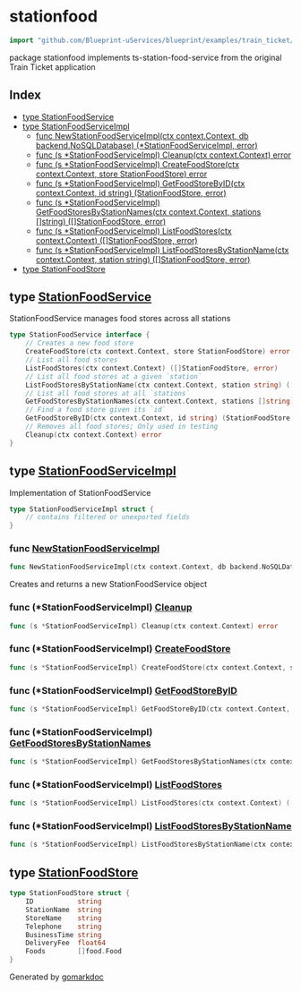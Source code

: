 <!-- Code generated by gomarkdoc. DO NOT EDIT -->

# stationfood

```go
import "github.com/Blueprint-uServices/blueprint/examples/train_ticket/workflow/stationfood"
```

package stationfood implements ts\-station\-food\-service from the original Train Ticket application

## Index

- [type StationFoodService](<#StationFoodService>)
- [type StationFoodServiceImpl](<#StationFoodServiceImpl>)
  - [func NewStationFoodServiceImpl\(ctx context.Context, db backend.NoSQLDatabase\) \(\*StationFoodServiceImpl, error\)](<#NewStationFoodServiceImpl>)
  - [func \(s \*StationFoodServiceImpl\) Cleanup\(ctx context.Context\) error](<#StationFoodServiceImpl.Cleanup>)
  - [func \(s \*StationFoodServiceImpl\) CreateFoodStore\(ctx context.Context, store StationFoodStore\) error](<#StationFoodServiceImpl.CreateFoodStore>)
  - [func \(s \*StationFoodServiceImpl\) GetFoodStoreByID\(ctx context.Context, id string\) \(StationFoodStore, error\)](<#StationFoodServiceImpl.GetFoodStoreByID>)
  - [func \(s \*StationFoodServiceImpl\) GetFoodStoresByStationNames\(ctx context.Context, stations \[\]string\) \(\[\]StationFoodStore, error\)](<#StationFoodServiceImpl.GetFoodStoresByStationNames>)
  - [func \(s \*StationFoodServiceImpl\) ListFoodStores\(ctx context.Context\) \(\[\]StationFoodStore, error\)](<#StationFoodServiceImpl.ListFoodStores>)
  - [func \(s \*StationFoodServiceImpl\) ListFoodStoresByStationName\(ctx context.Context, station string\) \(\[\]StationFoodStore, error\)](<#StationFoodServiceImpl.ListFoodStoresByStationName>)
- [type StationFoodStore](<#StationFoodStore>)


<a name="StationFoodService"></a>
## type [StationFoodService](<https://gitlab.mpi-sws.org/cld/blueprint2/blueprint/blob/main/examples/train_ticket/workflow/stationfood/stationFoodService.go#L13-L26>)

StationFoodService manages food stores across all stations

```go
type StationFoodService interface {
    // Creates a new food store
    CreateFoodStore(ctx context.Context, store StationFoodStore) error
    // List all food stores
    ListFoodStores(ctx context.Context) ([]StationFoodStore, error)
    // List all food stores at a given `station`
    ListFoodStoresByStationName(ctx context.Context, station string) ([]StationFoodStore, error)
    // List all food stores at all `stations`
    GetFoodStoresByStationNames(ctx context.Context, stations []string) ([]StationFoodStore, error)
    // Find a food store given its `id`
    GetFoodStoreByID(ctx context.Context, id string) (StationFoodStore, error)
    // Removes all food stores; Only used in testing
    Cleanup(ctx context.Context) error
}
```

<a name="StationFoodServiceImpl"></a>
## type [StationFoodServiceImpl](<https://gitlab.mpi-sws.org/cld/blueprint2/blueprint/blob/main/examples/train_ticket/workflow/stationfood/stationFoodService.go#L29-L31>)

Implementation of StationFoodService

```go
type StationFoodServiceImpl struct {
    // contains filtered or unexported fields
}
```

<a name="NewStationFoodServiceImpl"></a>
### func [NewStationFoodServiceImpl](<https://gitlab.mpi-sws.org/cld/blueprint2/blueprint/blob/main/examples/train_ticket/workflow/stationfood/stationFoodService.go#L34>)

```go
func NewStationFoodServiceImpl(ctx context.Context, db backend.NoSQLDatabase) (*StationFoodServiceImpl, error)
```

Creates and returns a new StationFoodService object

<a name="StationFoodServiceImpl.Cleanup"></a>
### func \(\*StationFoodServiceImpl\) [Cleanup](<https://gitlab.mpi-sws.org/cld/blueprint2/blueprint/blob/main/examples/train_ticket/workflow/stationfood/stationFoodService.go#L136>)

```go
func (s *StationFoodServiceImpl) Cleanup(ctx context.Context) error
```



<a name="StationFoodServiceImpl.CreateFoodStore"></a>
### func \(\*StationFoodServiceImpl\) [CreateFoodStore](<https://gitlab.mpi-sws.org/cld/blueprint2/blueprint/blob/main/examples/train_ticket/workflow/stationfood/stationFoodService.go#L38>)

```go
func (s *StationFoodServiceImpl) CreateFoodStore(ctx context.Context, store StationFoodStore) error
```



<a name="StationFoodServiceImpl.GetFoodStoreByID"></a>
### func \(\*StationFoodServiceImpl\) [GetFoodStoreByID](<https://gitlab.mpi-sws.org/cld/blueprint2/blueprint/blob/main/examples/train_ticket/workflow/stationfood/stationFoodService.go#L113>)

```go
func (s *StationFoodServiceImpl) GetFoodStoreByID(ctx context.Context, id string) (StationFoodStore, error)
```



<a name="StationFoodServiceImpl.GetFoodStoresByStationNames"></a>
### func \(\*StationFoodServiceImpl\) [GetFoodStoresByStationNames](<https://gitlab.mpi-sws.org/cld/blueprint2/blueprint/blob/main/examples/train_ticket/workflow/stationfood/stationFoodService.go#L91>)

```go
func (s *StationFoodServiceImpl) GetFoodStoresByStationNames(ctx context.Context, stations []string) ([]StationFoodStore, error)
```



<a name="StationFoodServiceImpl.ListFoodStores"></a>
### func \(\*StationFoodServiceImpl\) [ListFoodStores](<https://gitlab.mpi-sws.org/cld/blueprint2/blueprint/blob/main/examples/train_ticket/workflow/stationfood/stationFoodService.go#L56>)

```go
func (s *StationFoodServiceImpl) ListFoodStores(ctx context.Context) ([]StationFoodStore, error)
```



<a name="StationFoodServiceImpl.ListFoodStoresByStationName"></a>
### func \(\*StationFoodServiceImpl\) [ListFoodStoresByStationName](<https://gitlab.mpi-sws.org/cld/blueprint2/blueprint/blob/main/examples/train_ticket/workflow/stationfood/stationFoodService.go#L73>)

```go
func (s *StationFoodServiceImpl) ListFoodStoresByStationName(ctx context.Context, station string) ([]StationFoodStore, error)
```



<a name="StationFoodStore"></a>
## type [StationFoodStore](<https://gitlab.mpi-sws.org/cld/blueprint2/blueprint/blob/main/examples/train_ticket/workflow/stationfood/data.go#L7-L15>)



```go
type StationFoodStore struct {
    ID           string
    StationName  string
    StoreName    string
    Telephone    string
    BusinessTime string
    DeliveryFee  float64
    Foods        []food.Food
}
```

Generated by [gomarkdoc](<https://github.com/princjef/gomarkdoc>)
